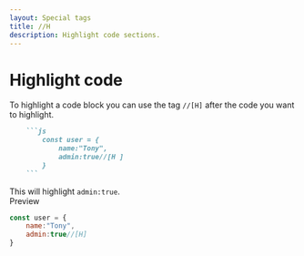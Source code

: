 ```yaml
---
layout: Special tags
title: //H
description: Highlight code sections.
---
```


# Highlight code
To highlight a code block you can use the tag `//[H]` after the code you want to highlight.
```markdown
    ```js
        const user = {
            name:"Tony",
            admin:true//[H ]
        }
    ```
```
This will highlight `admin:true`.<br>
Preview
```js
const user = {
    name:"Tony",
    admin:true//[H]
}
```